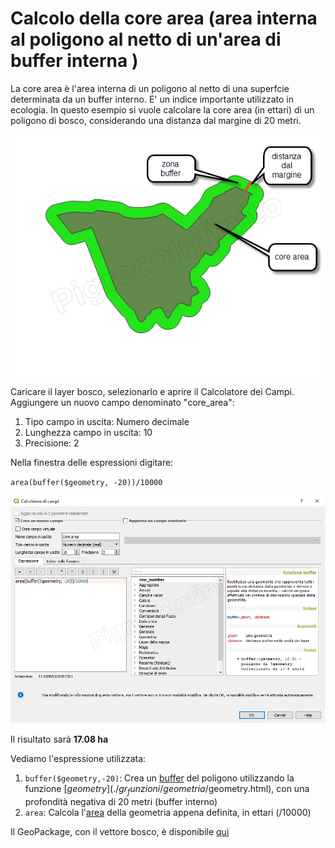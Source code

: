 # Calcolo della core area (area interna al poligono al netto di un'area di buffer interna )

La core area è l'area interna di un poligono al netto di una superfcie determinata da un buffer interno. E' un indice importante utilizzato in ecologia.
In questo esempio si vuole calcolare la core area (in ettari) di un poligono di bosco, considerando una distanza dal margine di 20 metri.

![](/img/esempi/core_area/img1.png)

Caricare il layer bosco, selezionarlo e aprire il Calcolatore dei Campi. Aggiungere un nuovo campo denominato "core_area":
1. Tipo campo in uscita: Numero decimale
2. Lunghezza campo in uscita: 10
3. Precisione: 2

Nella finestra delle espressioni digitare:

`area(buffer($geometry, -20))/10000`

![](/img/esempi/core_area/img2.png)

Il risultato sarà **17.08 ha**

Vediamo l'espressione utilizzata:

1. `buffer($geometry,-20)`: Crea un [buffer](./gr_funzioni/geometria/buffer.html) del poligono utilizzando la funzione [$geometry](./gr_funzioni/geometria/$geometry.html), con una profondità negativa di 20 metri (buffer interno)
2. `area`: Calcola l'[area](./gr_funzioni/geometria/area.html) della geometria appena definita, in ettari (/10000)

Il GeoPackage, con il vettore bosco, è disponibile [qui](/esempi/core_area.gpkg)
